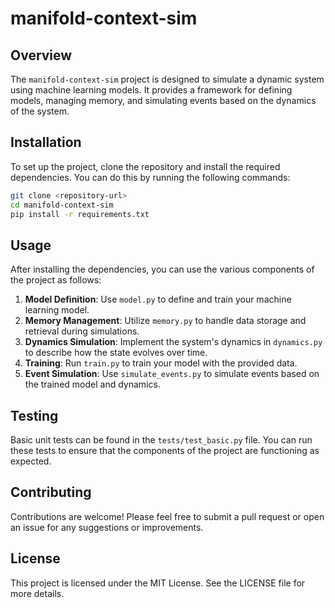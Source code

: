 # manifold-context-sim

## Overview
The `manifold-context-sim` project is designed to simulate a dynamic system using machine learning models. It provides a framework for defining models, managing memory, and simulating events based on the dynamics of the system.

## Installation
To set up the project, clone the repository and install the required dependencies. You can do this by running the following commands:

```bash
git clone <repository-url>
cd manifold-context-sim
pip install -r requirements.txt
```

## Usage
After installing the dependencies, you can use the various components of the project as follows:

1. **Model Definition**: Use `model.py` to define and train your machine learning model.
2. **Memory Management**: Utilize `memory.py` to handle data storage and retrieval during simulations.
3. **Dynamics Simulation**: Implement the system's dynamics in `dynamics.py` to describe how the state evolves over time.
4. **Training**: Run `train.py` to train your model with the provided data.
5. **Event Simulation**: Use `simulate_events.py` to simulate events based on the trained model and dynamics.

## Testing
Basic unit tests can be found in the `tests/test_basic.py` file. You can run these tests to ensure that the components of the project are functioning as expected.

## Contributing
Contributions are welcome! Please feel free to submit a pull request or open an issue for any suggestions or improvements.

## License
This project is licensed under the MIT License. See the LICENSE file for more details.